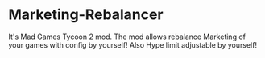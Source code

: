 # Marketing-Rebalancer
It's Mad Games Tycoon 2 mod. The mod allows rebalance Marketing of your games with config by yourself! Also Hype limit adjustable by yourself!
